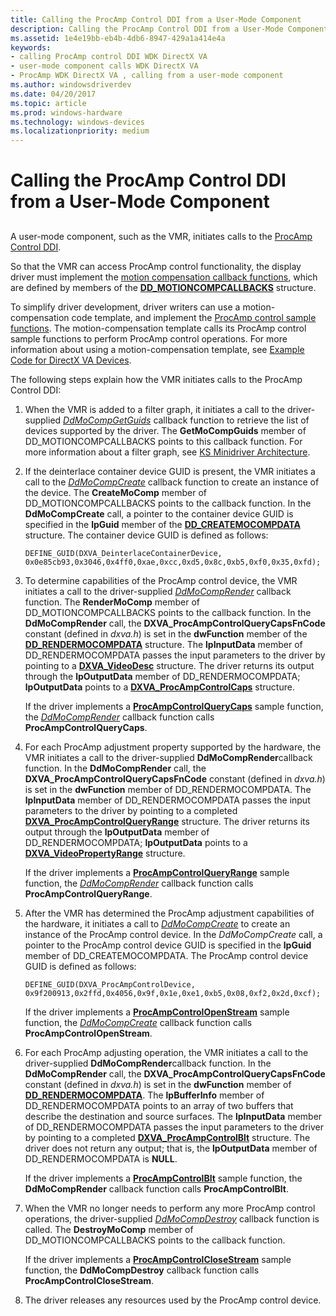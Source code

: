```yaml
---
title: Calling the ProcAmp Control DDI from a User-Mode Component
description: Calling the ProcAmp Control DDI from a User-Mode Component
ms.assetid: 1e4e19bb-eb4b-4db6-8947-429a1a414e4a
keywords:
- calling ProcAmp control DDI WDK DirectX VA
- user-mode component calls WDK DirectX VA
- ProcAmp WDK DirectX VA , calling from a user-mode component
ms.author: windowsdriverdev
ms.date: 04/20/2017
ms.topic: article
ms.prod: windows-hardware
ms.technology: windows-devices
ms.localizationpriority: medium
---
```


# Calling the ProcAmp Control DDI from a User-Mode Component


## <span id="ddk_calling_the_procamp_control_ddi_from_a_user_mode_component_gg"></span><span id="DDK_CALLING_THE_PROCAMP_CONTROL_DDI_FROM_A_USER_MODE_COMPONENT_GG"></span>


A user-mode component, such as the VMR, initiates calls to the [ProcAmp Control DDI](https://msdn.microsoft.com/library/windows/hardware/ff569186).

So that the VMR can access ProcAmp control functionality, the display driver must implement the [motion compensation callback functions](motion-compensation-callbacks.md), which are defined by members of the [**DD\_MOTIONCOMPCALLBACKS**](https://msdn.microsoft.com/library/windows/hardware/ff551660) structure.

To simplify driver development, driver writers can use a motion-compensation code template, and implement the [ProcAmp control sample functions](sample-functions-for-procamp-control.md). The motion-compensation template calls its ProcAmp control sample functions to perform ProcAmp control operations. For more information about using a motion-compensation template, see [Example Code for DirectX VA Devices](example-code-for-directx-va-devices.md).

The following steps explain how the VMR initiates calls to the ProcAmp Control DDI:

1.  When the VMR is added to a filter graph, it initiates a call to the driver-supplied [*DdMoCompGetGuids*](https://msdn.microsoft.com/library/windows/hardware/ff550236) callback function to retrieve the list of devices supported by the driver. The **GetMoCompGuids** member of DD\_MOTIONCOMPCALLBACKS points to this callback function. For more information about a filter graph, see [KS Minidriver Architecture](https://msdn.microsoft.com/library/windows/hardware/ff567656).

2.  If the deinterlace container device GUID is present, the VMR initiates a call to the [*DdMoCompCreate*](https://msdn.microsoft.com/library/windows/hardware/ff549656) callback function to create an instance of the device. The **CreateMoComp** member of DD\_MOTIONCOMPCALLBACKS points to the callback function. In the **DdMoCompCreate** call, a pointer to the container device GUID is specified in the **lpGuid** member of the [**DD\_CREATEMOCOMPDATA**](https://msdn.microsoft.com/library/windows/hardware/ff550529) structure. The container device GUID is defined as follows:
    ```
    DEFINE_GUID(DXVA_DeinterlaceContainerDevice, 0x0e85cb93,0x3046,0x4ff0,0xae,0xcc,0xd5,0x8c,0xb5,0xf0,0x35,0xfd);
    ```

3.  To determine capabilities of the ProcAmp control device, the VMR initiates a call to the driver-supplied [*DdMoCompRender*](https://msdn.microsoft.com/library/windows/hardware/ff550248) callback function. The **RenderMoComp** member of DD\_MOTIONCOMPCALLBACKS points to the callback function. In the **DdMoCompRender** call, the **DXVA\_ProcAmpControlQueryCapsFnCode** constant (defined in *dxva.h*) is set in the **dwFunction** member of the [**DD\_RENDERMOCOMPDATA**](https://msdn.microsoft.com/library/windows/hardware/ff551693) structure. The **lpInputData** member of DD\_RENDERMOCOMPDATA passes the input parameters to the driver by pointing to a [**DXVA\_VideoDesc**](https://msdn.microsoft.com/library/windows/hardware/ff564070) structure. The driver returns its output through the **lpOutputData** member of DD\_RENDERMOCOMPDATA; **lpOutputData** points to a [**DXVA\_ProcAmpControlCaps**](https://msdn.microsoft.com/library/windows/hardware/ff564019) structure.

    If the driver implements a [**ProcAmpControlQueryCaps**](https://msdn.microsoft.com/library/windows/hardware/ff563949) sample function, the [*DdMoCompRender*](https://msdn.microsoft.com/library/windows/hardware/ff550248) callback function calls **ProcAmpControlQueryCaps**.

4.  For each ProcAmp adjustment property supported by the hardware, the VMR initiates a call to the driver-supplied **DdMoCompRender**callback function. In the **DdMoCompRender** call, the **DXVA\_ProcAmpControlQueryCapsFnCode** constant (defined in *dxva.h*) is set in the **dwFunction** member of DD\_RENDERMOCOMPDATA. The **lpInputData** member of DD\_RENDERMOCOMPDATA passes the input parameters to the driver by pointing to a completed [**DXVA\_ProcAmpControlQueryRange**](https://msdn.microsoft.com/library/windows/hardware/ff564032) structure. The driver returns its output through the **lpOutputData** member of DD\_RENDERMOCOMPDATA; **lpOutputData** points to a [**DXVA\_VideoPropertyRange**](https://msdn.microsoft.com/library/windows/hardware/ff564083) structure.

    If the driver implements a [**ProcAmpControlQueryRange**](https://msdn.microsoft.com/library/windows/hardware/ff563950) sample function, the [*DdMoCompRender*](https://msdn.microsoft.com/library/windows/hardware/ff550248) callback function calls **ProcAmpControlQueryRange**.

5.  After the VMR has determined the ProcAmp adjustment capabilities of the hardware, it initiates a call to [*DdMoCompCreate*](https://msdn.microsoft.com/library/windows/hardware/ff549656) to create an instance of the ProcAmp control device. In the *DdMoCompCreate* call, a pointer to the ProcAmp control device GUID is specified in the **lpGuid** member of DD\_CREATEMOCOMPDATA. The ProcAmp control device GUID is defined as follows:

    ```
    DEFINE_GUID(DXVA_ProcAmpControlDevice, 0x9f200913,0x2ffd,0x4056,0x9f,0x1e,0xe1,0xb5,0x08,0xf2,0x2d,0xcf); 
    ```

    If the driver implements a [**ProcAmpControlOpenStream**](https://msdn.microsoft.com/library/windows/hardware/ff564026) sample function, the [*DdMoCompCreate*](https://msdn.microsoft.com/library/windows/hardware/ff549656) callback function calls **ProcAmpControlOpenStream**.

6.  For each ProcAmp adjusting operation, the VMR initiates a call to the driver-supplied **DdMoCompRender**callback function. In the **DdMoCompRender** call, the **DXVA\_ProcAmpControlQueryCapsFnCode** constant (defined in *dxva.h*) is set in the **dwFunction** member of [**DD\_RENDERMOCOMPDATA**](https://msdn.microsoft.com/library/windows/hardware/ff551693). The **lpBufferInfo** member of DD\_RENDERMOCOMPDATA points to an array of two buffers that describe the destination and source surfaces. The **lpInputData** member of DD\_RENDERMOCOMPDATA passes the input parameters to the driver by pointing to a completed [**DXVA\_ProcAmpControlBlt**](https://msdn.microsoft.com/library/windows/hardware/ff564015) structure. The driver does not return any output; that is, the **lpOutputData** member of DD\_RENDERMOCOMPDATA is **NULL**.

    If the driver implements a [**ProcAmpControlBlt**](https://msdn.microsoft.com/library/windows/hardware/ff564022) sample function, the **DdMoCompRender** callback function calls **ProcAmpControlBlt**.

7.  When the VMR no longer needs to perform any more ProcAmp control operations, the driver-supplied [*DdMoCompDestroy*](https://msdn.microsoft.com/library/windows/hardware/ff549664) callback function is called. The **DestroyMoComp** member of DD\_MOTIONCOMPCALLBACKS points to the callback function.

    If the driver implements a [**ProcAmpControlCloseStream**](https://msdn.microsoft.com/library/windows/hardware/ff564025) sample function, the **DdMoCompDestroy** callback function calls **ProcAmpControlCloseStream**.

8.  The driver releases any resources used by the ProcAmp control device.

 

 






